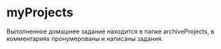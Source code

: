 # myProjects
Выполненное домашнее задание находится в папке archiveProjects, в комментариях пронумерованы и написаны задания.
